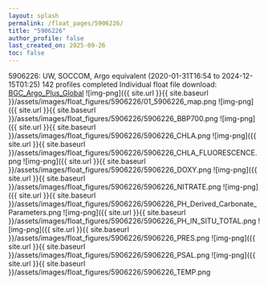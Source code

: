 ```yaml
---
layout: splash
permalink: /float_pages/5906226/
title: "5906226"
author_profile: false
last_created_on: 2025-09-26
toc: false
---
```

 
5906226: UW, SOCCOM, Argo equivalent (2020-01-31T16:54 to 2024-12-15T01:25)
142 profiles completed
Individual float file download: [BGC_Argo_Plus_Global](https://ftp.soest.hawaii.edu/bgc_argo_plus/Individual_Floats/outliers_removed/5906226_Sprof_processed.nc)
![img-png]({{ site.url }}{{ site.baseurl }}/assets/images/float_figures/5906226/01_5906226_map.png
![img-png]({{ site.url }}{{ site.baseurl }}/assets/images/float_figures/5906226/5906226_BBP700.png
![img-png]({{ site.url }}{{ site.baseurl }}/assets/images/float_figures/5906226/5906226_CHLA.png
![img-png]({{ site.url }}{{ site.baseurl }}/assets/images/float_figures/5906226/5906226_CHLA_FLUORESCENCE.png
![img-png]({{ site.url }}{{ site.baseurl }}/assets/images/float_figures/5906226/5906226_DOXY.png
![img-png]({{ site.url }}{{ site.baseurl }}/assets/images/float_figures/5906226/5906226_NITRATE.png
![img-png]({{ site.url }}{{ site.baseurl }}/assets/images/float_figures/5906226/5906226_PH_Derived_Carbonate_Parameters.png
![img-png]({{ site.url }}{{ site.baseurl }}/assets/images/float_figures/5906226/5906226_PH_IN_SITU_TOTAL.png
![img-png]({{ site.url }}{{ site.baseurl }}/assets/images/float_figures/5906226/5906226_PRES.png
![img-png]({{ site.url }}{{ site.baseurl }}/assets/images/float_figures/5906226/5906226_PSAL.png
![img-png]({{ site.url }}{{ site.baseurl }}/assets/images/float_figures/5906226/5906226_TEMP.png
